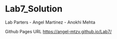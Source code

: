 # Lab7_Solution
Lab Parters
    - Angel Martinez
    - Anokhi Mehta

Github Pages URL
https://angel-mtzv.github.io/Lab7/
